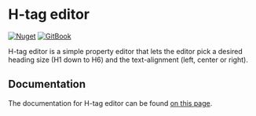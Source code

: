 # H-tag editor
[![Nuget](https://img.shields.io/nuget/v/ourHtagEditor?style=flat-square)](https://www.nuget.org/packages/ourHtagEditor/) [![GitBook](https://img.shields.io/badge/Docs-7B36ED?style=flat-square&logo=gitbook&logoColor=white)](https://htag-docs.mastrup.it/)

H-tag editor is a simple property editor that lets the editor pick a desired heading size (H1 down to H6) and the text-alignment (left, center or right).

## Documentation

The documentation for H-tag editor can be found [on this page](https://htag-docs.mastrup.it/).
